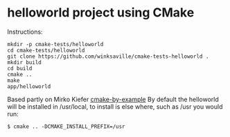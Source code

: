 helloworld project using CMake
==============================

Instructions:
```
mkdir -p cmake-tests/helloworld
cd cmake-tests/helloworld
git clone https://github.com/winksaville/cmake-tests-helloworld .
mkdir build
cd build
cmake ..
make
app/helloworld
```

Based partly on Mirko Kiefer [cmake-by-example](http://mirkokiefer.com/blog/2013/03/cmake-by-example/)
By default the helloworld will be installed in /usr/local, to install is else where, such as /usr you would run:
```
$ cmake .. -DCMAKE_INSTALL_PREFIX=/usr
```

